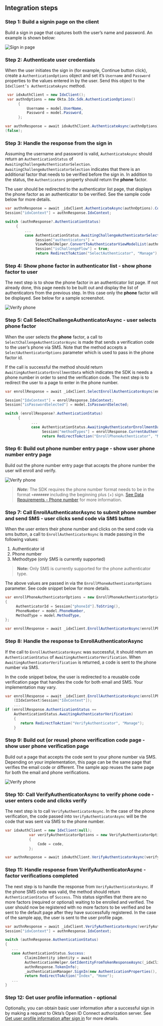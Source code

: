 ## Integration steps

### Step 1: Build a signin page on the client

Build a sign in page that captures both the user’s name and
password. An example is shown below:

<div class="common-image-format">

![Sign in page](/img/oie-embedded-sdk/oie-embedded-sdk-use-case-simple-sign-on-screenshot-sign-in.png
 "Sign in page")

</div>

### Step 2: Authenticate user credentials

When the user initiates the sign in (for example, Continue button click),
create a `AuthenticationOptions` object and set it’s `Username` and
`Password` properties to the values entered in by the user. Send this
object to the `IdxClient’s AuthenticateAsync` method.

```csharp
 var idxAuthClient = new IdxClient();
 var authnOptions = new Okta.Idx.Sdk.AuthenticationOptions()
      {
          Username = model.UserName,
          Password = model.Password,
      };

var authnResponse = await idxAuthClient.AuthenticateAsync(authnOptions).ConfigureAwait
(false);
```

### Step 3: Handle the response from the sign in

Assuming the username and password is valid, `AuthenticateAsync` should
return an `AuthenticationStatus` of
`AwaitingChallengeAuthenticatorSelection`. `AwaitingChallengeAuthenticatorSelection`
indicates that there is an additional factor that needs to be verified before
the sign in.  In addition to the status, the `Authenticators` property should
return the **phone** factor.

The user should be redirected to the authenticator list page, that displays
the phone factor as an authenticator to be verified. See the sample code
below for more details.

```csharp
var authnResponse = await _idxClient.AuthenticateAsync(authnOptions).ConfigureAwait(false);
Session["idxContext"] = authnResponse.IdxContext;

switch (authnResponse?.AuthenticationStatus)
     {
         ...
         case AuthenticationStatus.AwaitingChallengeAuthenticatorSelection:
              Session["authenticators"] =
              ViewModelHelper.ConvertToAuthenticatorViewModelList(authnResponse.Authenticators);
              Session["isChallengeFlow"] = true;
              return RedirectToAction("SelectAuthenticator", "Manage");
```

### Step 4: Show phone factor in authenticator list - show phone factor to user

The next step is to show the phone factor in an authenticator list page.
If not already done, this page needs to be built out and display the list
of authenticators from the previous step.  In this case only the **phone**
factor will be displayed. See below for a sample screenshot.

<div class="common-image-format">

![Verify phone](/img/oie-embedded-sdk/oie-embedded-sdk-use-case-sign-in-pwd-phone-screen-verify-phone.png
 "Verify phone")

</div>

### Step 5: Call SelectChallengeAuthenticatorAsync - user selects phone factor

When the user selects the **phone** factor, a call to
`SelectChallengeAuthenticatorAsync` is made that sends a verification code
to the user’s phone via SMS. Note that the method accepts a
`SelectAuthenticatorOptions` parameter which is used to pass in the phone
factor id.

If the call is successful the method should return
`AwaitingAuthenticatorEnrollmentData` which indicates the SDK is
needs a phone number in order to send the verification code.
The next step is to redirect the user to a page to enter in the phone number.

```csharp
var enrollResponse = await _idxClient.SelectEnrollAuthenticatorAsync(enrollAuthenticatorOptions, (IIdxContext)Session["IdxContext"]);

Session["IdxContext"] = enrollResponse.IdxContext;
Session["isPasswordSelected"] = model.IsPasswordSelected;

switch (enrollResponse?.AuthenticationStatus)
      {
            ...
            case AuthenticationStatus.AwaitingAuthenticatorEnrollmentData:
                 Session["methodTypes"] = enrollResponse.CurrentAuthenticator.MethodTypes;
                 return RedirectToAction("EnrollPhoneAuthenticator", "Manage");
```

### Step 6: Build out phone number entry page - show user phone number entry page

Build out the phone number entry page that accepts the phone number the user will
enroll and verify.

<div class="common-image-format">

![Verify phone](/img/oie-embedded-sdk/oie-embedded-sdk-use-case-simple-self-serv-screen-verify-phone-num.png
 "Verify phone")

</div>

> ***Note:*** The SDK requires the phone number format needs to be
in the format `+#######` including the beginning plus (+) sign.
[See Data Requirements - Phone number](/docs/guides/oie-embedded-sdk-common/aspnet/main/#phone-number)
for more information.

### Step 7: Call EnrollAuthenticatorAsync to submit phone number and send SMS  - user clicks send code via SMS button

When the user enters their phone number and clicks on the
send code via sms button,  a call to `EnrollAuthenticatorAsync`
is made passing in the following values:

1. Authenticator id
1. Phone number
1. Methodtype (only SMS is currently supported)

> **Note:** Only SMS is currently supported for the phone authenticator type.

The above values are passed in via the `EnrollPhoneAuthenticatorOptions`
parameter. See code snippet below for more details.

```csharp
var enrollPhoneAuthenticatorOptions = new EnrollPhoneAuthenticatorOptions
{
     AuthenticatorId = Session["phoneId"].ToString(),
     PhoneNumber = model.PhoneNumber,
     MethodType = model.MethodType,
};

var enrollResponse = await _idxClient.EnrollAuthenticatorAsync(enrollPhoneAuthenticatorOptions, (IIdxContext)Session["IdxContext"]);
```

### Step 8: Handle the response to EnrollAuthenticatorAsync

If the call to `EnrollAuthenticatorAsync` was successful, it
should return an `AuthenticationStatus` of `AwaitingAuthenticatorVerification`.
When `AwaitingAuthenticatorVerification` is returned, a code is sent to
the phone number via SMS.

In the code snippet below, the user is redirected to a reusable code
verification page that handles the code for both email and SMS. Your
implementation may vary.

```csharp
var enrollResponse = await _idxClient.EnrollAuthenticatorAsync(enrollPhoneAuthenticatorOptions,
    (IIdxContext)Session["IdxContext"]);
    ...
if (enrollResponse.AuthenticationStatus ==
    AuthenticationStatus.AwaitingAuthenticatorVerification)
    {
       return RedirectToAction("VerifyAuthenticator", "Manage");
    }
```

### Step 9: Build out (or reuse) phone verification code page - show user phone verification page

Build out a page that accepts the code sent to your phone number
via SMS. Depending on your implementation, this page can be the
same page that verifies the email code or different. The sample
app reuses the same page for both the email and phone verifications.

<div class="common-image-format">

![Verify phone](/img/oie-embedded-sdk/oie-embedded-sdk-use-case-simple-self-serv-screen-verify-phone-code.png
 "Verify phone")

</div>

### Step 10: Call VerifyAuthenticatorAsync to verify phone code - user enters code and clicks verify

The next step is to call `VerifyAuthenticatorAsync`. In the case of
the phone verification, the code passed into `VerifyAuthenticatorAsync` will
be the code that was sent via SMS to the phone number.

```csharp
var idxAuthClient = new IdxClient(null);
           var verifyAuthenticatorOptions = new VerifyAuthenticatorOptions
           {
               Code = code,
           };

var authnResponse = await idxAuthClient.VerifyAuthenticatorAsync(verifyAuthenticatorOptions, (IIdxContext)Session["idxContext"]);
```

### Step 11: Handle response from VerifyAuthenticatorAsync - factor verifications completed

The next step is to handle the response from `VerifyAuthenticatorAsync`. If
the phone SMS code was valid, the method should return `AuthenticationStatus`
of `Success`. This status signifies that there are no more factors (required
or optional) waiting to be enrolled and verified. The user should now be
registered with no more factors to be verified and be sent to the default
page after they have successfully registered. In the case of the sample
app, the user is sent to the user profile page.

```csharp
var authnResponse = await _idxClient.VerifyAuthenticatorAsync(verifyAuthenticatorOptions, (IIdxContext)Session["idxContext"]);
Session["idxContext"] = authnResponse.IdxContext;

switch (authnResponse.AuthenticationStatus)
{
   ...
   case AuthenticationStatus.Success:
         ClaimsIdentity identity = await
         AuthenticationHelper.GetIdentityFromTokenResponseAsync(_idxClient.Configuration,
         authnResponse.TokenInfo);
         _authenticationManager.SignIn(new AuthenticationProperties(), identity);
         return RedirectToAction("Index", "Home");
   ...
}
```

### Step 12: Get user profile information - optional

Optionally, you can obtain basic user information after a successful sign
in by making a request to Okta’s Open ID Connect authorization server.
See [Get user profile information after sign in](/docs/guides/oie-embedded-sdk-alternate-flows/aspnet/main/#get-user-profile-information-after-sign-in) for more details.
